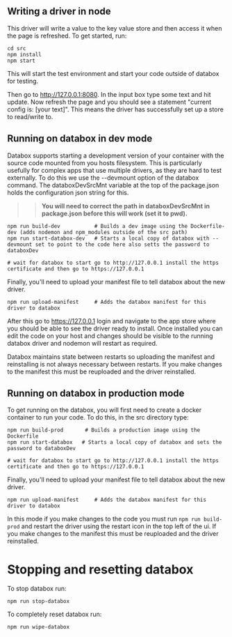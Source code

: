 ## Writing a driver in node

This driver will write a value to the key value store and then access it when the page is refreshed.  To get started, run:

```
cd src
npm install
npm start
```

This will start the test environment and start your code outside of databox for testing.

Then go to http://127.0.0.1:8080.  In the input box type some text and hit update.  Now refresh the page and you should see a statement "current config is: [your text]".  This means the driver has successfully set up a store to read/write to.

## Running on databox in dev mode

Databox supports starting a development version of your container with the source code mounted from you hosts filesystem. This is particularly usefully for complex apps that use multiple drivers, as they are hard to test externally. To do this we use the --devmount option of the databox command. The databoxDevSrcMnt variable at the top of the package.json holds the configuration json string for this.

>> **You will need to correct the path in databoxDevSrcMnt in package.json before this will work (set it to pwd).**

```
npm run build-dev           # Builds a dev image using the Dockerfile-dev (adds nodemon and npm_modules outside of the src path)
npm run start-databox-dev   # Starts a local copy of databox with --devmount set to point to the code here also setts the password to databoxDev

# wait for databox to start go to http://127.0.0.1 install the https certificate and then go to https://127.0.0.1
```

Finally, you'll need to upload your manifest file to tell databox about the new driver.

```
npm run upload-manifest     # Adds the databox manifest for this driver to databox
```

After this go to https://127.0.0.1 login and navigate to the app store where you should be able to see the driver ready to install.
Once installed you can edit the code on your host and changes should be visible to the running databox driver and nodemon will restart as required.

Databox maintains state between restarts so uploading the manifest and reinstalling is not always necessary between restarts.
If you make changes to the manifest this must be reuploaded and the driver reinstalled.


## Running on databox in production mode

To get running on the databox, you will first need to create a docker container to run your code.  To do this, in the src directory type:

```
npm run build-prod       # Builds a production image using the Dockerfile
npm run start-databox   # Starts a local copy of databox and sets the password to databoxDev

# wait for databox to start go to http://127.0.0.1 install the https certificate and then go to https://127.0.0.1

```

Finally, you'll need to upload your manifest file to tell databox about the new driver.

```
npm run upload-manifest     # Adds the databox manifest for this driver to databox
```

In this mode if you make changes to the code you must run `npm run build-prod` and restart the driver using the restart icon in the top left of the ui.
If you make changes to the manifest this must be reuploaded and the driver reinstalled.

# Stopping and resetting databox

To stop databox run:

```
npm run stop-databox
```

To completely reset databox run:

```
npm run wipe-databox
```
